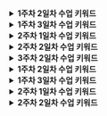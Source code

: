 

<details>
<summary><strong>1주차 2일차 수업 키워드</strong></summary>

| 키워드 | 정리 |
|:---|:---|
| JDK |  |
| JRE |  |
| JVM |  |
| 바이트코드 |  |
| 클래스로더 |  |
| 실행엔진(Execution Engine) |  |
| JIT 컴파일러 |  |
| JVM 메모리 영역(런타임 데이터 영역) |  |
| (선택)PermGen과 Metaspace |  |
| (선택)String pool |  |
| (선택)Garbage Collection |  |

</details>

<details>
<summary><strong>1주차 3일차 수업 키워드</strong></summary>

| 키워드 | 정리 |
|:---|:---|
| GC Root |  |
| Mark & Sweep & Compaction |  |
| Minor GC vs Major GC vs Full GC |  |
| Stop-The-World |  |
| GC 알고리즘 (Parallel GC, G1 GC) |  |
| primitive type |  |
| reference type |  |
| wrapper class |  |
| 오토박싱/언박싱 |  |
| String의 불변성 |  |
| String Constant Pool |  |
| 클래스 |  |
| 객체와 인스턴스 |  |
| 상속 |  |
| extends |  |
| super |  |
| (선택)다형성 |  |
| (선택)오버라이딩 |  |

</details>

<details>
<summary><strong>2주차 1일차 수업 키워드</strong></summary>

| 키워드 | 정리 |
|:---|:---|
| Primitive Type (기본 타입) |  |
| Reference Type (참조 타입) |  |
| Wrapper Class |  |
| 오토박싱/언박싱 |  |
| final 키워드 |  |
| static 키워드 |  |
| String의 불변성 |  |
| String Constant Pool |  |
| String vs StringBuilder vs StringBuffer |  |
| 컴파일 타임 다형성 vs 런타임 다형성 |  |
| 오버로딩(Overloading) |  |
| 오버라이딩(Overriding) |  |
| 업캐스팅(Upcasting) |  |
| 다운캐스팅(Downcasting) |  |
| instanceof |  |
| 동적 바인딩 |  |
| 접근 제어자 |  |
| getter/setter |  |
| 정보 은닉 |  |
| interface vs abstract class |  |
| default 메서드 |  |

</details>

<details>
<summary><strong>2주차 2일차 수업 키워드</strong></summary>

| 키워드 | 정리 |
|:---|:---|
| Thread | 하나의 프로세스 내에서, 동시에 실행될 수 있는 독립적인 실행 단위 |
| start()와 run()의 차이점 | start()는 스레드를 생성 후 실행하지만, run()은 현재 스레드에서 실행한다. |
| (선택) Java Thread의 생명주기 |  |
| Runnable | 스레드가 실행할 작업 코드를 정의하기 위한 표준 인터페이스 |
| ExecutorService | 스레드 풀 기반의 비동기 작업을 관리하는 "고수준 스레드 실행 서비스 인터페이스" |
| ThreadPoolExecutor |  |
| newFixedThreadPool / newCachedThreadPool / newSingleThreadExecutor | 지정된 갯수의 스레드를 사용하는 풀 생성 / 필요한 만큼 스레드를 무한정 생성하는 스레드 풀 / 하나의 스레드로 구성된 스레드 풀 |
| execute() vs submit() | 실행 결과나 예외 정보를 호출하지 않는 작업 시작 방식 vs 스레드 작업 결과 객체인 Future<T>를 반환하는 작업 시작 방식 |
| Future | Callable가 스레드 작업 후 반환하는 실행 결과 객체 |
| completableFuture |  |
| Callable vs Runnable | 결과를 반환하는 스레드 요청 형식 vs 결과를 반환하지 않는 요청 형식 |
| shutdown() vs shutdownNow() | 대기 큐의 남은 작업을 끝낸 후 정상 종료 vs 대기 큐의 작업을 취소하고, 스레드에 인터럽트를 요청하는 강제 종료 |
| Thread Pool | 스레드를 미리 생성해두고, 작업이 끝난 후 스레드를 재사용하기 위한 영역 |
| corePoolSize |  |
| maximumPoolSize |  |
| keepAliveTime |  |
| BlockingQueue | ExecutorService에 요청된 외부 작업이 스레드 수보다 많을 경우 FIFO 방식으로 저장하는 대기 큐 |
| ThreadPoolExecutor |  |
| RejectedExecutionHandler |  |
| awaitTermination() |  |

</details>

<details>
<summary><strong>3주차 2일차 수업 키워드</strong></summary>

| 키워드 | 정리 |
|:---|:---|
| TCP | 안정적이고 신뢰할 수 있는 연결 지향형 통신 프로토콜입니다. 3-way handshake로 흐름/혼잡 제어, 데이터 순서 등 높은 신뢰성을 보장한다. |
| 3way-handshake | TCP 통신을 위해 SYN, SYN-ACK, ACK 패킷을 교환하며 두 호스트 간 연결을 초기화하는 절차 |
| 흐름제어, 혼잡제어 | TCP는 네트워크의 혼잡도나, 수신자의 처리 능력에 따라 데이터 전송 속도를 조절해 전송 효율을 최대화 한다. |
| (선택) Sliding | 수신측이 처리할 수 있는 데이터 양을 고려해 전송 속도를 조절하는 흐름 제어 메커니즘 |
| (선택) slow start | 네트워크 혼잡을 고려해 전송 속도를 늘려가는 혼잡 제어 알고리즘 |
| UDP | 신뢰성을 보장하지 않지만, 빠르고 단순한 비연결 지향형 통신 프로토콜 |
| Proxy | 클라이언트와 서버 사이의 통신을 대신 처리하는 중개 서버 |
| Foward Proxy | 클라이언트의 요청을 중계하는 프록시입니다. IP 변환을 통해 사용자의 익명성을 보장하거나, 특정 페이지 접근 제한, 캐싱을 통한 사용자 경험 개선 등이 가능하다. |
| ReverseProxy | 서버의 요청 처리 및 응답을 중계하는 프록시다. 로드밸런싱을 통한 부화 완화, 성능 향상이 가능하며, 요청 필터링이나 WAF를 통해 악성 트래픽을 차단할 수 있다. |
| (선택)XSS | 악의적 스크립트를 웹 페이지에 삽입해 사용자 정보를 탈취하는 해킹 기법이다. 사용자 입력을 검증하는 예방법이 있다. |
| (선택)CSRF | 인증된 사용자 권한을 도용해, 사용자와 무관하게 악의적인 요청을 시도하는 해킹 기법이다. CSRF 토큰 사용, SameSite 쿠키 설정 등으로 예방할 수 있다. |
| (선택) WAF | 웹 애플리케이션 보호를 위한 방화벽으로, 악성 IP를 필터링하는 용도로 사용한다. |
| HTTP Cache | 웹 리소스들을 사용자 브라우저나 서버에 임시로 저장하는 기술 |
| (선택) SWR 전략 | 캐시가 만료된 후에도, 우선 사용자에게 제공하고 백그라운드에서 캐시를 업데이트하는 캐시 관리 기법. 새로운 데이터가 있는지 재검증(Revalidate)후 캐시를 업데이트한다. 이후 사용자 웹페이지에 업데이트된 캐시 데이터 섹션만 동적으로 갱신한다. |
| 로드 밸런싱 | 트래픽을 여러 대의 서버로 분산하는 기술로, 서버의 부하를 낮추어 애플리케이션의 가용성을 높이기 위해 사용한다. |

</details>


<details>
<summary><strong>1주차 2일차 수업 키워드</strong></summary>

| 키워드 | 정리 |
|:---|:---|
| JDK |  |
| JRE |  |
| JVM |  |
| 바이트코드 |  |
| 클래스로더 |  |
| 실행엔진(Execution Engine) |  |
| JIT 컴파일러 |  |
| JVM 메모리 영역(런타임 데이터 영역) |  |
| (선택)PermGen과 Metaspace |  |
| (선택)String pool |  |
| (선택)Garbage Collection |  |

</details>

<details>
<summary><strong>1주차 3일차 수업 키워드</strong></summary>

| 키워드 | 정리 |
|:---|:---|
| GC Root |  |
| Mark & Sweep & Compaction |  |
| Minor GC vs Major GC vs Full GC |  |
| Stop-The-World |  |
| GC 알고리즘 (Parallel GC, G1 GC) |  |
| primitive type |  |
| reference type |  |
| wrapper class |  |
| 오토박싱/언박싱 |  |
| String의 불변성 |  |
| String Constant Pool |  |
| 클래스 |  |
| 객체와 인스턴스 |  |
| 상속 |  |
| extends |  |
| super |  |
| (선택)다형성 |  |
| (선택)오버라이딩 |  |

</details>

<details>
<summary><strong>2주차 1일차 수업 키워드</strong></summary>

| 키워드 | 정리 |
|:---|:---|
| Primitive Type (기본 타입) |  |
| Reference Type (참조 타입) |  |
| Wrapper Class |  |
| 오토박싱/언박싱 |  |
| final 키워드 |  |
| static 키워드 |  |
| String의 불변성 |  |
| String Constant Pool |  |
| String vs StringBuilder vs StringBuffer |  |
| 컴파일 타임 다형성 vs 런타임 다형성 |  |
| 오버로딩(Overloading) |  |
| 오버라이딩(Overriding) |  |
| 업캐스팅(Upcasting) |  |
| 다운캐스팅(Downcasting) |  |
| instanceof |  |
| 동적 바인딩 |  |
| 접근 제어자 |  |
| getter/setter |  |
| 정보 은닉 |  |
| interface vs abstract class |  |
| default 메서드 |  |

</details>

<details>
<summary><strong>2주차 2일차 수업 키워드</strong></summary>

| 키워드 | 정리 |
|:---|:---|
| Thread | 하나의 프로세스 내에서, 동시에 실행될 수 있는 독립적인 실행 단위 |
| start()와 run()의 차이점 | start()는 스레드를 생성 후 실행하지만, run()은 현재 스레드에서 실행한다. |
| (선택) Java Thread의 생명주기 |  |
| Runnable | 스레드가 실행할 작업 코드를 정의하기 위한 표준 인터페이스 |
| ExecutorService | 스레드 풀 기반의 비동기 작업을 관리하는 "고수준 스레드 실행 서비스 인터페이스" |
| ThreadPoolExecutor |  |
| newFixedThreadPool / newCachedThreadPool / newSingleThreadExecutor | 지정된 갯수의 스레드를 사용하는 풀 생성 / 필요한 만큼 스레드를 무한정 생성하는 스레드 풀 / 하나의 스레드로 구성된 스레드 풀 |
| execute() vs submit() | 실행 결과나 예외 정보를 호출하지 않는 작업 시작 방식 vs 스레드 작업 결과 객체인 Future<T>를 반환하는 작업 시작 방식 |
| Future | Callable가 스레드 작업 후 반환하는 실행 결과 객체 |
| completableFuture |  |
| Callable vs Runnable | 결과를 반환하는 스레드 요청 형식 vs 결과를 반환하지 않는 요청 형식 |
| shutdown() vs shutdownNow() | 대기 큐의 남은 작업을 끝낸 후 정상 종료 vs 대기 큐의 작업을 취소하고, 스레드에 인터럽트를 요청하는 강제 종료 |
| Thread Pool | 스레드를 미리 생성해두고, 작업이 끝난 후 스레드를 재사용하기 위한 영역 |
| corePoolSize |  |
| maximumPoolSize |  |
| keepAliveTime |  |
| BlockingQueue | ExecutorService에 요청된 외부 작업이 스레드 수보다 많을 경우 FIFO 방식으로 저장하는 대기 큐 |
| ThreadPoolExecutor |  |
| RejectedExecutionHandler |  |
| awaitTermination() |  |

</details>

